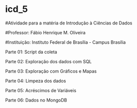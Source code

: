 # icd_5

#Atividade para a matéria de Introdução à Ciências de Dados

#Professor: Fábio Henrique M. Oliveira

#Instituição: Instituto Federal de Brasília - Campus Brasília

Parte 01: Script da coleta

Parte 02: Exploração dos dados com SQL

Parte 03: Exploração com Gráficos e Mapas

Parte 04: Limpeza dos dados

Parte 05: Acréscimos de Variáveis

Parte 06: Dados no MongoDB
